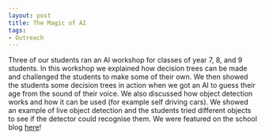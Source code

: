 ```yaml
---
layout: post
title: The Magic of AI
tags:
- Outreach
---
```


Three of our students ran an AI workshop for classes of year 7, 8, and 9 students. In this workshop we explained how decision trees can be made and challenged the students to make some of their own. We then showed the students some decision trees in action when we got an AI to guess their age from the sound of their voice. We also discussed how object detection works and how it can be used (for example self driving cars). We showed an example of live object detection and the students tried different objects to see if the detector could recognise them. We were featured on the school blog [here](https://www.titussaltschool.co.uk/ai-adventures/?from=239)!
